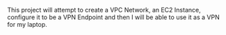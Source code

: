 This project will attempt to create a VPC Network, an EC2 Instance, configure it to be a VPN Endpoint and then I will be able to use it as a VPN for my laptop.


